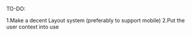 TO-DO:

1.Make a decent Layout system (preferably to support mobile)
2.Put the user context into use
